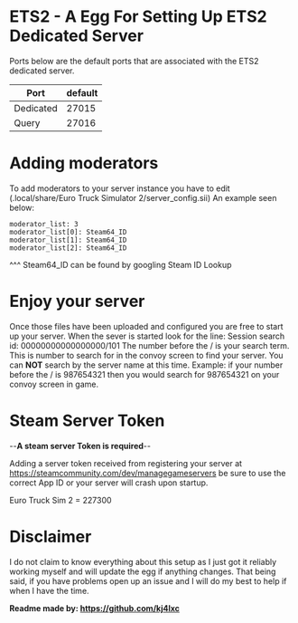 # ETS2 - A Egg For Setting Up ETS2 Dedicated Server


Ports below are the default ports that are associated with the ETS2 dedicated server.

| Port     | default       |
|----------|---------------|
| Dedicated| 27015         |
| Query    | 27016         |


# Adding moderators

To add moderators to your server instance you have to edit (.local/share/Euro Truck Simulator 2/server_config.sii)  An example seen below:

```
moderator_list: 3
moderator_list[0]: Steam64_ID
moderator_list[1]: Steam64_ID
moderator_list[2]: Steam64_ID
```
^^^ Steam64_ID can be found by googling Steam ID Lookup

# Enjoy your server
Once those files have been uploaded and configured you are free to start up your server.  When the sever is started look for the line: Session search id: 00000000000000000/101  The number before the / is your search term.  This is number to search for in the convoy screen to find your server.  You can **NOT** search by the server name at this time.  Example: if your number before the / is 987654321 then you would search for 987654321 on your convoy screen in game.

# Steam Server Token

 --**A steam server Token is required**--
 
Adding a server token received from registering your server at https://steamcommunity.com/dev/managegameservers be sure to use the correct App ID or your server will crash upon startup.

Euro Truck Sim 2 = 227300


# Disclaimer
I do not claim to know everything about this setup as I just got it reliably working myself and will update the egg if anything changes.  That being said, if you have problems open up an issue and I will do my best to help if when I have the time.  

**Readme made by: https://github.com/kj4lxc**

